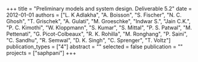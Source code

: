 +++
title = "Preliminary models and system design. Deliverable 5.2"
date = 2012-01-01
authors = ["L. K Adlakha", "A. Boisson", "S. Fischer", "N. C. Ghosh", "T. Grischek", "A. Gulati", "M. Groeschke", "Indwar S.", "Jain C.K.", "P. C. Kimothi", "W. Kloppmann", "S. Kumar", "S. Mittal", "P. S. Patwal", "M. Pettenati", "G. Picot-Colbeaux", "R. K. Rohilla", "M. Ronghang", "P. Saini", "C. Sandhu", "R. Semwal", "D. K. Singh", "C. Sprenger", "T. Voltz"]
publication_types = ["4"]
abstract = ""
selected = false
publication = ""
projects = ["saphpani"]
+++

